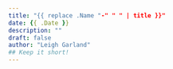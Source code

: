 ```yaml
---
title: "{{ replace .Name "-" " " | title }}"
date: {{ .Date }}
description: ""
draft: false
author: "Leigh Garland"
## Keep it short!
---
```


